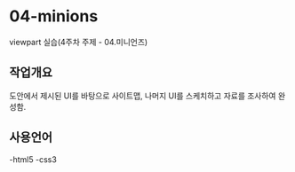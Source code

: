 # 04-minions
viewpart 실습(4주차 주제 - 04.미니언즈)

## 작업개요
도안에서 제시된 UI를 바탕으로 사이트맵, 나머지 UI를 스케치하고 자료를 조사하여 완성함.

## 사용언어
-html5
-css3
